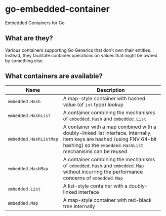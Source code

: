 # go-embedded-container
Embedded Containers for Go

## What are they?
Various containers supporting Go Generics that don't own their entities. Instead, they facilitate container operations on values that might be owned by something else.

## What containers are available?

| Name | Description |
|------|-------------|
| `embedded.Hash` | A map-style container with hashed value (of `int` type) lookup |
| `embedded.HashList` | A container combining the mechanisms of `embedded.Hash` and `embedded.List` |
| `embedded.HashListMap` | A container with a map combined with a doubly-linked list interface. Internally, item keys are hashed (using FNV 64-bit hashing) so the `embedded.HashList` mechanisms can be reused |
| `embedded.HashMap` | A container combining the mechanisms of `embedded.Hash` and `embedded.Map` without incurring the performance concerns of `embedded.Map` |
| `embedded.List` | A list-style container with a doubly-linked interface |
| `embedded.Map` | A map-style container with red-black tree internally |
